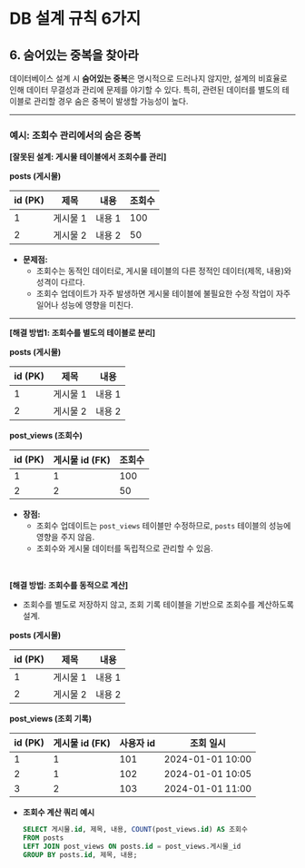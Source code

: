 # DB 설계 규칙 6가지

## 6. 숨어있는 중복을 찾아라

데이터베이스 설계 시 **숨어있는 중복**은 명시적으로 드러나지 않지만, 설계의 비효율로 인해 데이터 무결성과 관리에 문제를 야기할 수 있다. 특히, 관련된 데이터를 별도의 테이블로 관리할 경우 숨은 중복이 발생할 가능성이 높다.

---

### **예시: 조회수 관리에서의 숨은 중복**

**[잘못된 설계: 게시물 테이블에서 조회수를 관리]**

**posts (게시물)**

| id (PK) | 제목       | 내용      | 조회수 |
|---------|------------|-----------|-------|
| 1       | 게시물 1   | 내용 1    | 100   |
| 2       | 게시물 2   | 내용 2    | 50    |

- **문제점:** 
  - 조회수는 동적인 데이터로, 게시물 테이블의 다른 정적인 데이터(제목, 내용)와 성격이 다르다.
  - 조회수 업데이트가 자주 발생하면 게시물 테이블에 불필요한 수정 작업이 자주 일어나 성능에 영향을 미친다.

---

**[해결 방법1: 조회수를 별도의 테이블로 분리]**

**posts (게시물)**

| id (PK) | 제목       | 내용      |
|---------|------------|-----------|
| 1       | 게시물 1   | 내용 1    |
| 2       | 게시물 2   | 내용 2    |

**post_views (조회수)**

| id (PK) | 게시물 id (FK) | 조회수 |
|---------|----------------|-------|
| 1       | 1              | 100   |
| 2       | 2              | 50    |

- **장점:** 
  - 조회수 업데이트는 `post_views` 테이블만 수정하므로, `posts` 테이블의 성능에 영향을 주지 않음.
  - 조회수와 게시물 데이터를 독립적으로 관리할 수 있음.

<br>

**[해결 방법: 조회수를 동적으로 계산]**

- 조회수를 별도로 저장하지 않고, 조회 기록 테이블을 기반으로 조회수를 계산하도록 설계.

**posts (게시물)**

| id (PK) | 제목       | 내용      |
|---------|------------|-----------|
| 1       | 게시물 1   | 내용 1    |
| 2       | 게시물 2   | 내용 2    |

**post_views (조회 기록)**

| id (PK) | 게시물 id (FK) | 사용자 id | 조회 일시          |
|---------|----------------|-----------|--------------------|
| 1       | 1              | 101       | 2024-01-01 10:00  |
| 2       | 1              | 102       | 2024-01-01 10:05  |
| 3       | 2              | 103       | 2024-01-01 11:00  |

- **조회수 계산 쿼리 예시**
  ```sql
  SELECT 게시물.id, 제목, 내용, COUNT(post_views.id) AS 조회수
  FROM posts
  LEFT JOIN post_views ON posts.id = post_views.게시물_id
  GROUP BY posts.id, 제목, 내용;
